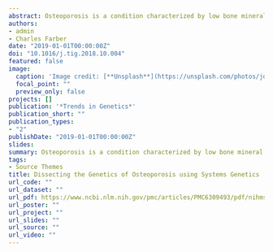 ```yaml
---
abstract: Osteoporosis is a condition characterized by low bone mineral density (BMD) and an increased risk of fracture. Traits contributing to osteoporotic fracture are highly heritable, indicating that a comprehensive understanding of bone requires a thorough understanding of the genetic basis of bone traits. Towards this goal, genome-wide association studies (GWASs) have identified over 500 loci associated with bone traits. However, few of the responsible genes have been identified, and little is known of how these genes work together to influence systems-level bone function. In this review, we describe how systems genetics approaches can be used to fill these knowledge gaps.
authors:
- admin
- Charles Farber
date: "2019-01-01T00:00:00Z"
doi: "10.1016/j.tig.2018.10.004"
featured: false
image:
  caption: 'Image credit: [**Unsplash**](https://unsplash.com/photos/jdD8gXaTZsc)'
  focal_point: ""
  preview_only: false
projects: []
publication: '*Trends in Genetics*'
publication_short: ""
publication_types:
- "2"
publishDate: "2019-01-01T00:00:00Z"
slides:
summary: Osteoporosis is a condition characterized by low bone mineral density (BMD) and an increased risk of fracture. Traits contributing to osteoporotic fracture are highly heritable, indicating that a comprehensive understanding of bone requires a thorough understanding of the genetic basis of bone traits. Towards this goal, genome-wide association studies (GWASs) have identified over 500 loci associated with bone traits. However, few of the responsible genes have been identified, and little is known of how these genes work together to influence systems-level bone function. In this review, we describe how systems genetics approaches can be used to fill these knowledge gaps.
tags:
- Source Themes
title: Dissecting the Genetics of Osteoporosis using Systems Genetics
url_code: ""
url_dataset: ""
url_pdf: https://www.ncbi.nlm.nih.gov/pmc/articles/PMC6309493/pdf/nihms-1513163.pdf
url_poster: ""
url_project: ""
url_slides: ""
url_source: ""
url_video: ""
---
```



